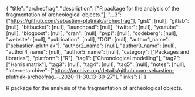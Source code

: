{
  "title": "archeofrag",
  "description": ["R package for the analysis of the fragmentation of archeological objects."],
  "...3": ["https://github.com/sebastien-plutniak/archeofrag"],
  "gist": [null],
  "gitlab": [null],
  "bitbucket": [null],
  "launchpad": [null],
  "twitter": [null],
  "youtube": [null],
  "blogpost": [null],
  "cran": [null],
  "pypi": [null],
  "codeberg": [null],
  "website": [null],
  "publication": [null],
  "DOI": [null],
  "author1_name": ["sebastien-plutniak"],
  "author2_name": [null],
  "author3_name": [null],
  "author4_name": [null],
  "author5_name": [null],
  "category": ["Packages and libraries"],
  "platform": ["R"],
  "tag1": ["Chronological modelling"],
  "tag2": ["Harris matrix"],
  "tag3": [null],
  "tag4": [null],
  "tag5": [null],
  "notes": [null],
  "internetarchive": ["https://archive.org/details/github.com-sebastien-plutniak-archeofrag_-_2020-11-30_13-30-27"],
  "links": []
}

<!-- Generated by csv2md.R – do not edit by hand -->

R package for the analysis of the fragmentation of archeological objects.